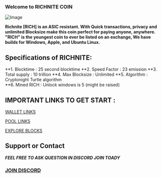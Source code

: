 ### Welcome to RICHNITE COIN 


![Image](https://cdn.discordapp.com/attachments/589835363091087385/589837465100222464/Picture100000000.png)

**Richnite [RICH] is an ASIC resistant.
With Quick transactions, privacy and unlimited Blocksize make this coin perfect for paying anyone, anywhere.
"RICH" is the youngest coin to ever be listed on an exchange, We have builds for Windows, Apple, and Ubuntu Linux.**


## Specifications of RICHNITE: 

 **1. Blocktime      : 25 second blocktime
 **2. Speed Factor   : 23 emission
 **3. Total supply   : 10 trillion
 **4. Max Blocksize  : Unlimited
 **5. Algorithm      : Cryptonight Turtle algorithm  
 **6. Mined RICH     : Unlock windows is 5 (might be raised)




## IMPORTANT LINKS TO GET START :

[WALLET LINKS](https://github.com/richnite-project/Richnite/releases)

[POOL LINKS](http://pool.stx.nl/RICH/#)

[EXPLORE BLOCKS](http://be.stx.nl/RICH/)


## Support or Contact

***FEEL FREE TO ASK QUESTION IN DISCORD JOIN TOADY***

### [JOIN DISCORD](https://discord.gg/m7rdznM)
